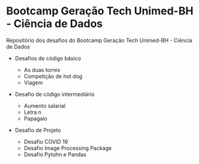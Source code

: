 # Bootcamp Geração Tech Unimed-BH - Ciência de Dados

Repositório dos desafios do Bootcamp Geração Tech Unimed-BH - Ciência de Dados

- Desafios de código básico
  - As duas torres
  - Competição de hot dog
  - Viagem

- Desafio de código intermediário
  - Aumento salarial
  - Letra n
  - Papagaio

- Desafio de Projeto
  - Desafio COVID 19
  - Desafio Image Processing Package
  - Desafio Pytohn e Pandas
